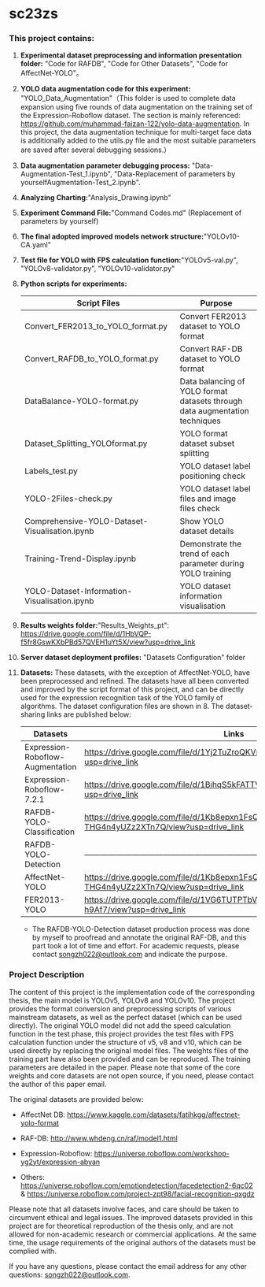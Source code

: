 # sc23zs


###  This project contains:

1. **Experimental dataset preprocessing and information presentation folder:** "Code for RAFDB", "Code for Other Datasets", "Code for AffectNet-YOLO"。

2. **YOLO data augmentation code for this experiment:** "YOLO_Data_Augmentation"（This folder is used to complete data expansion using five rounds of data augmentation on the training set of the Expression-Roboflow dataset. The section is mainly referenced: https://github.com/muhammad-faizan-122/yolo-data-augmentation.   In this project, the data augmentation technique for multi-target face data is additionally added to the utils.py file and the most suitable parameters are saved after several debugging sessions.）

3. **Data augmentation parameter debugging process:** "Data-Augmentation-Test_1.ipynb", "Data-Replacement of parameters by yourselfAugmentation-Test_2.ipynb".

4. **Analyzing Charting:**"Analysis_Drawing.ipynb"

5. **Experiment Command File:**"Command Codes.md"  (Replacement of parameters by yourself)

6. **The final adopted improved models network structure:**"YOLOv10-CA.yaml"

7. **Test file for YOLO with FPS calculation function:**"YOLOv5-val.py", "YOLOv8-validator.py",  "YOLOv10-validator.py"

8. **Python scripts for experiments:**

   | Script Files                                   | Purpose                                                      |
   | ---------------------------------------------- | ------------------------------------------------------------ |
   | Convert_FER2013_to_YOLO_format.py              | Convert FER2013 dataset to YOLO format                       |
   | Convert_RAFDB_to_YOLO_format.py                | Convert RAF-DB dataset to YOLO format                        |
   | DataBalance-YOLO-format.py                     | Data balancing of YOLO format datasets through data augmentation techniques |
   | Dataset_Splitting_YOLOformat.py                | YOLO format dataset subset splitting                         |
   | Labels_test.py                                 | YOLO dataset label positioning check                         |
   | YOLO-2Files-check.py                           | YOLO dataset label files and image files check               |
   | Comprehensive-YOLO-Dataset-Visualisation.ipynb | Show YOLO dataset details                                    |
   | Training-Trend-Display.ipynb                   | Demonstrate the trend of each parameter during YOLO training |
   | YOLO-Dataset-Information-Visualisation.ipynb   | YOLO dataset information visualisation                       |

9. **Results weights folder:**"Results_Weights_pt": https://drive.google.com/file/d/1HbVQP-f5fr8GswKXbPBd57QVEH1uYt5X/view?usp=drive_link

10. **Server dataset deployment profiles:** "Datasets Configuration" folder

11. **Datasets:** These datasets, with the exception of AffectNet-YOLO, have been preprocessed and refined. The datasets have all been converted and improved by the script format of this project, and can be directly used for the expression recognition task of the YOLO family of algorithms. The dataset configuration files are shown in 8. The dataset-sharing links are published below:

    | Datasets                         | Links                                                        |
    | -------------------------------- | ------------------------------------------------------------ |
    | Expression-Roboflow-Augmentation | https://drive.google.com/file/d/1Yj2TuZroQKVrt1rNQEkv_7L3uiu9eb3w/view?usp=drive_link |
    | Expression-Roboflow-7.2.1        | https://drive.google.com/file/d/1BihqS5kFATTV9PBMTB3kvu13RVxAIALC/view?usp=drive_link |
    | RAFDB-YOLO-Classification        | https://drive.google.com/file/d/1Kb8epxn1FsQaCis-THG4n4yUZz2XTn7Q/view?usp=drive_link |
    | RAFDB-YOLO-Detection             | ———————————————————————————                                  |
    | AffectNet-YOLO                   | https://drive.google.com/file/d/1Kb8epxn1FsQaCis-THG4n4yUZz2XTn7Q/view?usp=drive_link |
    | FER2013-YOLO                     | https://drive.google.com/file/d/1VG6TUTPTbV6yc0XcNL86gek7Cc-h9Af7/view?usp=drive_link |

    * The RAFDB-YOLO-Detection dataset production process was done by myself to proofread and annotate the original RAF-DB, and this part took a lot of time and effort. For academic requests, please contact songzh022@outlook.com and indicate the purpose.

### Project Description

The content of this project is the implementation code of the corresponding thesis, the main model is YOLOv5, YOLOv8 and YOLOv10. The project provides the format conversion and preprocessing scripts of various mainstream datasets, as well as the perfect dataset (which can be used directly). The original YOLO model did not add the speed calculation function in the test phase, this project provides the test files with FPS calculation function under the structure of v5, v8 and v10, which can be used directly by replacing the original model files. The weights files of the training part have also been provided and can be reproduced. The training parameters are detailed in the paper. Please note that some of the core weights and core datasets are not open source, if you need, please contact the author of this paper email. 

The original datasets are provided below:

* AffectNet DB:   https://www.kaggle.com/datasets/fatihkgg/affectnet-yolo-format   

* RAF-DB:  http://www.whdeng.cn/raf/model1.html   

* Expression-Roboflow:   https://universe.roboflow.com/workshop-yg2yt/expression-abyan   

* Others:   https://universe.roboflow.com/emotiondetection/facedetection2-6qc02 & https://universe.roboflow.com/project-zpt98/facial-recognition-qxgdz  

Please note that all datasets involve faces, and care should be taken to circumvent ethical and legal issues. The improved datasets provided in this project are for theoretical reproduction of the thesis only, and are not allowed for non-academic research or commercial applications. At the same time, the usage requirements of the original authors of the datasets must be complied with.

If you have any questions, please contact the email address for any other questions: songzh022@outlook.com.
